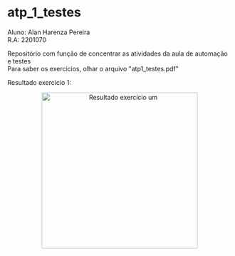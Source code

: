 # atp_1_testes

Aluno: Alan Harenza Pereira\
R.A: 2201070

Repositório com função de concentrar as atividades da aula de automação e testes\
Para saber os exercícios, olhar o arquivo "atp1_testes.pdf"


Resultado exercício 1:

<p align="center">
  <img src=r"imagem_test_calculo_salario_liquido.jpg" width="350" title="Resultado exercício um">
</p>
